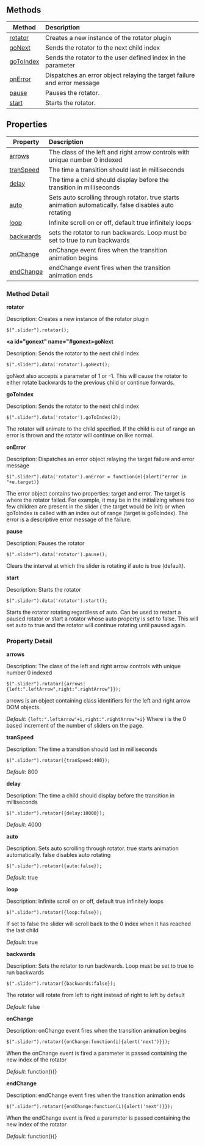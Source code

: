 ## Methods

| Method                  | Description                                                              |
| ----------------------- |:------------------------------------------------------------------------ |
| [rotator](#rotator)     | Creates a new instance of the rotator plugin                             |
| [goNext](#gonext)       | Sends the rotator to the next child index                                |
| [goToIndex](#gotoindex) | Sends the rotator to the user defined index in the parameter             |
| [onError](#onerror)     | Dispatches an error object relaying the target failure and error message |
| [pause](#pause)         | Pauses the rotator.                                                      |
| [start](#start)         | Starts the rotator.                                                      |


## Properties

| Property                | Description   |
| ----------------------- |:------------- |
| [arrows](#arrows)       | The class of the left and right arrow controls with unique number 0 indexed |
| [tranSpeed](#transpeed) | The time a transition should last in milliseconds     |
| [delay](#delay)         | The time a child should display before the transition in milliseconds      |
| [auto](#auto)           | Sets auto scrolling through rotator. true starts animation automatically. false disables auto rotating             |
| [loop](#loop)           | Infinite scroll on or off, default true infinitely loops      |
| [backwards](#backwards) | sets the rotator to run backwards. Loop must be set to true to run backwards      |
| [onChange](#onchange)   | onChange event fires when the transition animation begins      |
| [endChange](#endchange) | endChange event fires when the transition animation ends      |


### Method Detail
**<a id="rotator"></a>rotator**

Description: Creates a new instance of the rotator plugin
````
$(".slider").rotator();
````

**<a id="gonext" name="#gonext></a>goNext**

Description: Sends the rotator to the next child index
````
$(".slider").data('rotator').goNext();
````
goNext also accepts a parameter of 1 or -1. This will cause the rotator to either rotate backwards to the previous child or continue forwards.

**<a id="gotoindex"></a>goToIndex**

Description: Sends the rotator to the next child index
````
$(".slider").data('rotator').goToIndex(2);
````
The rotator will animate to the child specified. If the child is out of range an error is thrown and the rotator will continue on like normal.

**<a id="onerror"></a>onError**

Description: Dispatches an error object relaying the target failure and error message
````
$(".slider").data('rotator').onError = function(e){alert("error in "+e.target)}
````
The error object contains two properties; target and error. The target is where the rotator failed. For example, it may be in the initializing where too few children are present in the slider ( the target would be init) or when goToIndex is called with an index out of range (target is goToIndex). The error is a descriptive error message of the failure.

**<a id="pause"></a>pause**

Description: Pauses the rotator
````
$(".slider").data('rotator').pause();
````
Clears the interval at which the slider is rotating if auto is true (default).

**<a id="start"></a>start**

Description: Starts the rotator
````
$(".slider").data('rotator').start();
````
Starts the rotator rotating regardless of auto. Can be used to restart a paused rotator or start a rotator whose auto property is set to false. This will set auto to true and the rotator will continue rotating until paused again.


### Property Detail
**<a id="arrows"></a>arrows**

Description: The class of the left and right arrow controls with unique number 0 indexed
````
$(".slider").rotator({arrows:{left:".leftArrow",right:".rightArrow"}});
````
arrows is an object containing class identifiers for the left and right arrow DOM objects.

_Default:_ `{left:".leftArrow"+i,right:".rightArrow"+i}`
Where i is the 0 based increment of the number of sliders on the page.

**<a id="transpeed"></a>tranSpeed**

Description: The time a transition should last in milliseconds
````
$(".slider").rotator({tranSpeed:400});
````
_Default:_ 800

**<a id="delay"></a>delay**

Description: The time a child should display before the transition in milliseconds
````
$(".slider").rotator({delay:10000});
````
_Default:_ 4000

**<a id="auto"></a>auto**

Description: Sets auto scrolling through rotator. true starts animation automatically. false disables auto rotating
````
$(".slider").rotator({auto:false});
````
_Default:_ true

**<a id="loop"></a>loop**

Description: Infinite scroll on or off, default true infinitely loops
````
$(".slider").rotator({loop:false});
````
If set to false the slider will scroll back to the 0 index when it has reached the last child

_Default:_ true

**<a id="backwards"></a>backwards**

Description: Sets the rotator to run backwards. Loop must be set to true to run backwards
````
$(".slider").rotator({backwards:false});
````
The rotator will rotate from left to right instead of right to left by default

_Default:_ false

**<a id="onchange"></a>onChange**

Description: onChange event fires when the transition animation begins
````
$(".slider").rotator({onChange:function(i){alert('next')}});
````
When the onChange event is fired a parameter is passed containing the new index of the rotator

_Default:_ function(){}

**<a id="endchange"></a>endChange**

Description: endChange event fires when the transition animation ends
````
$(".slider").rotator({endChange:function(i){alert('next')}});
````
When the endChange event is fired a parameter is passed containing the new index of the rotator

_Default:_ function(){}